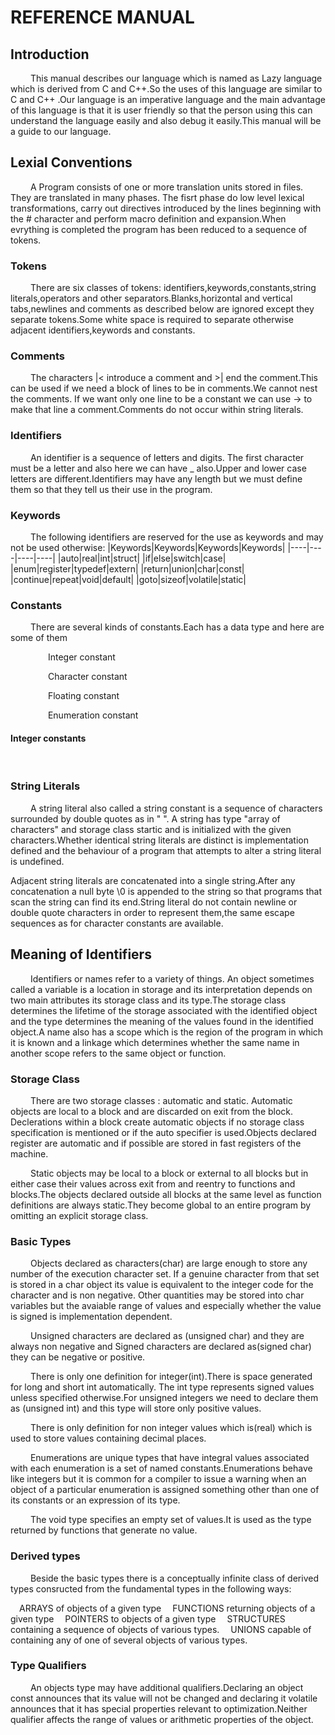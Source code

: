# REFERENCE MANUAL

## Introduction
&emsp;&emsp; This manual describes our language which is named as Lazy language which is derived from C and C++.So the uses of this language are similar to C and C++ .Our language is an imperative language and the main advantage of this language is that it is user friendly so that the person using this can understand the language easily and also debug it easily.This manual will be a guide to our language.

## Lexial Conventions
&emsp;&emsp; A Program consists of one or more translation units stored in files. They are translated in many phases. The fisrt phase do low level lexical transformations, carry out directives introduced by the lines beginning with the # character and perform macro definition and expansion.When evrything is completed the program has been reduced to a sequence of tokens.

### Tokens
&emsp;&emsp; There are six classes of tokens: identifiers,keywords,constants,string literals,operators and other separators.Blanks,horizontal and vertical tabs,newlines and comments as described below are ignored except they separate tokens.Some white space is required to separate otherwise adjacent identifiers,keywords and constants.

### Comments
&emsp;&emsp; The characters  |< introduce a comment and >| end the comment.This can be used if we need a block of lines to be in comments.We cannot nest the comments. If we want only one line to be a constant we can use -> to make that line a comment.Comments do not occur within string literals.

### Identifiers
&emsp;&emsp; An identifier is a sequence of letters and digits. The first character must be a letter and also here we can have _ also.Upper and lower case letters are different.Identifiers may have any length but we must define them so that they tell us their use in the program.

### Keywords
&emsp;&emsp; The following identifiers are reserved for the use as keywords and may not be used otherwise:
|Keywords|Keywords|Keywords|Keywords|
|----|----|----|----|
|auto|real|int|struct| 
|if|else|switch|case| 
|enum|register|typedef|extern| 
|return|union|char|const| 
|continue|repeat|void|default| 
|goto|sizeof|volatile|static| 

### Constants
&emsp;&emsp; There are several kinds of constants.Each has a data type and here are some of them

&emsp;&emsp;&emsp;&emsp; Integer constant

&emsp;&emsp;&emsp;&emsp; Character constant

&emsp;&emsp;&emsp;&emsp; Floating constant

&emsp;&emsp;&emsp;&emsp; Enumeration constant

#### Integer constants
&emsp;&emsp; 







### String Literals
&emsp;&emsp; A string literal also called a string constant is a sequence of characters surrounded by double quotes as in "   ". A string has type "array of characters" and storage class startic and is initialized with the given characters.Whether identical string literals are distinct is implementation defined and the behaviour of a program that attempts to alter a string literal is undefined.

Adjacent string literals are concatenated into a single string.After any concatenation a null byte \0 is appended to the string so that programs that scan the string can find its end.String literal do not contain newline or double quote characters in order to represent them,the same escape sequences as for character constants are available.

## Meaning of Identifiers
&emsp;&emsp; Identifiers or names refer to a variety of things. An object sometimes called a variable is a location in storage and its interpretation depends on two main attributes its storage class and its type.The storage class determines the lifetime of the storage associated with the identified object and the type determines the meaning of the values found in the identified object.A name also has a scope which is the region of the program in which it is known and a linkage which determines whether the same name in another scope refers to the same object or function. 

### Storage Class
&emsp;&emsp; There are two storage classes : automatic and static. Automatic objects are local to a block and are discarded on exit from the block. Declerations within a block create automatic objects if no storage class specification is mentioned or if the auto specifier is used.Objects declared register are automatic and if possible are stored in fast registers of the machine.

&emsp;&emsp; Static objects may be local to a block or external to all blocks but in either case their values across exit from and reentry to functions and blocks.The objects declared outside all blocks at the same level as function definitions are always static.They become global to an entire program by omitting an explicit storage class.

### Basic Types
&emsp;&emsp; Objects declared as characters(char) are large enough to store any number of the execution character set. If a genuine character from that set is stored in a char object its value is equivalent to the integer code for the character and is non negative. Other quantities may be stored into char variables but the avaiable range of values and especially whether the value is signed is implementation dependent.

&emsp;&emsp; Unsigned characters are declared as (unsigned char) and they are always non negative and Signed characters are declared as(signed char) they can be negative or positive.

&emsp;&emsp; There is only one definition for integer(int).There is space generated for long and short int automatically. The int type represents signed values unless specified otherwise.For unsigned integers we need to declare them as (unsigned int) and this type will store only positive values.

&emsp;&emsp; There is only definition for non integer values which is(real) which is used to store values containing decimal places.

&emsp;&emsp; Enumerations are unique types that have integral values associated with each enumeration is a set of named constants.Enumerations behave like integers but it is common for a compiler to issue a warning when an object of a particular enumeration is assigned something other than one of its constants or an expression of its type.

&emsp;&emsp; The void type specifies an empty set of values.It is used as the type returned by functions that generate no value.

### Derived types
&emsp;&emsp; Beside the basic types there is a conceptually infinite class of derived types consructed from the fundamental types in the following ways:

&emsp;ARRAYS of objects of a given type
&emsp;FUNCTIONS returning objects of a given type
&emsp;POINTERS to objects of a given type
&emsp;STRUCTURES containing a sequence of objects of various types.
&emsp;UNIONS capable of containing any of one of several objects of various types.

### Type Qualifiers
&emsp;&emsp; An objects type may have additional qualifiers.Declaring an object const announces that its value will not be changed and declaring it volatile announces that it has special properties relevant to optimization.Neither qualifier affects the range of values or arithmetic properties of the object.
